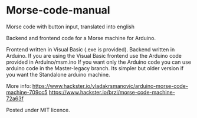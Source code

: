 # Morse-code-manual
Morse code with button input, translated into english

Backend and frontend code for a Morse machine for Arduino.

Frontend written in Visual Basic (.exe is provided).
Backend written in Arduino. If you are using the Visual Basic frontend use the Arduino code provided in Arduino/msm.ino
If you want only the Arduino code you can use arduino code in the Master-legacy branch. 
Its simpler but older version if you want the Standalone arduino machine.

More info: https://www.hackster.io/vladakrsmanovic/arduino-morse-code-machine-709cc5
           https://www.hackster.io/brzi/morse-code-machine-72a63f

Posted under MIT licence.
